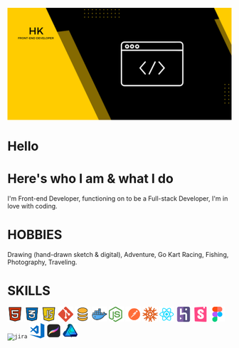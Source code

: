 <code><img height="" src="All items/image/HK.jpg" alt="hk"></code>

# Hello

# Here's who I am & what I do 
I'm Front-end Developer, functioning on to be a Full-stack Developer, I'm in love with coding.

# HOBBIES
Drawing (hand-drawn sketch & digital), Adventure, Go Kart Racing, Fishing, Photography, Traveling.
#
# SKILLS

<code><img height="34" src="All items/icons/html.png" alt="HTML"></code>
<code><img height="34" src="All items/icons/css.png" alt="CSS"></code>
<code><img height="34" src="All items/icons/JavaScript.png" alt="JavaScript"></code>
<code><img height="34" src="All items/icons/git.png" alt="git"></code>
<code><img height="34" src="All items/icons/DATABASES.png" alt="DATABASES"></code>
<code><img height="34" src="All items/icons/docker.png" alt="docker"></code>
<code><img height="34" src="All items/icons/node.png" alt="node"></code>
<code><img height="34" src="All items/icons/postman.svg" alt="postman"></code>
<code><img height="34" src="All items/icons/knex.png" alt="knex"></code>
<code><img height="34" src="All items/icons/react.png" alt="react"></code>
<code><img height="34" src="All items/icons/heroku.png" alt="heroku"></code>
<code><img height="34" src="All items/icons/storybook.svg" alt="storybook"></code>
<code><img height="34" src="All items/icons/figma.png" alt="figma"></code>
<code><img height="34" src="All items/icons/jira.png" alt="jira"></code>
<code><img height="34" src="All items/icons/visual studio code.png" alt="visual studio code"></code>
<code><img height="34" src="All items/icons/procreate.png" alt="procreate"></code>
<code><img height="34" src="All items/icons/affinity designer.png" alt="affinity designer"></code>
